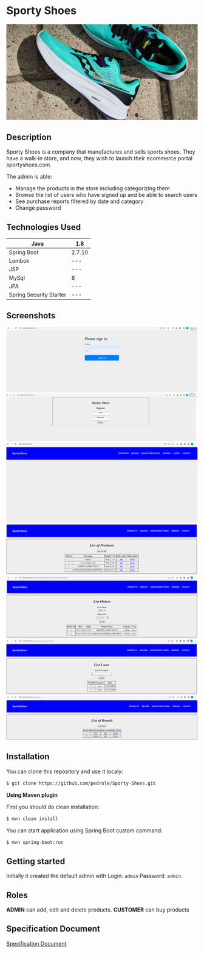 



<!-- ABOUT THE PROJECT -->
# Sporty Shoes


![Product Logo](screenshots/logo.jpg)

## Description

Sporty Shoes is a company that manufactures and sells sports shoes. They have a walk-in store, and now, they wish to launch their ecommerce portal sportyshoes.com.

The admin is able:
* Manage the products in the store including categorizing them
* Browse the list of users who have signed up and be able to search users
* See purchase reports filtered by date and category
* Change password

## Technologies Used

| Java | 1.8 |
| ------ | ------- |
| Spring Boot | 2.7.10 |
| Lombok  | --- |
| JSP | --- |
| MySql | 8 |
| JPA | --- |
| Spring Security Starter | --- | 

## Screenshots
![Sign In](screenshots/sign_in.png)
![Register](screenshots/register.png)
![Index](screenshots/index_admin_logged_in.png)
![Product Listing](screenshots/product_listing.png)
![List Orders](screenshots/list_orders.png)
![List Users](screenshots/search_signedup_users.png)
![List Users](screenshots/Brand_Listing.png)

## Installation

You can clone this repository and use it localy:
```sh
$ git clone https://github.com/pedrole/Sporty-Shoes.git
```

**Using Maven plugin**

First you should do clean installation:
```sh
$ mvn clean install
```
You can start application using Spring Boot custom command:
```sh
$ mvn spring-boot:run
```

## Getting started

Initially it created the default admin with Login: ```admin``` Password: ```admin```.

## Roles
**ADMIN** can add, edit and delete products.
**CUSTOMER** can buy products

## Specification Document

[Specification Document](./Specification_Document.pdf)













